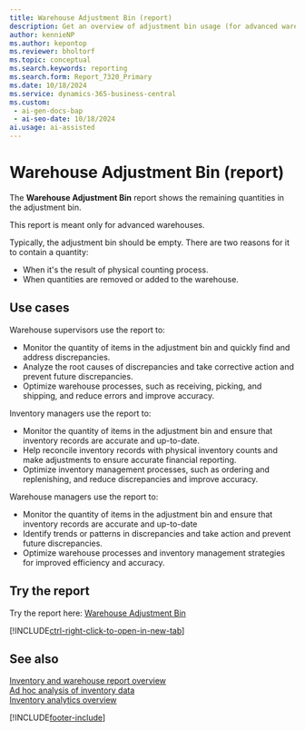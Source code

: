 ```yaml
---
title: Warehouse Adjustment Bin (report)
description: Get an overview of adjustment bin usage (for advanced warehouse scenarios).
author: kennieNP
ms.author: kepontop
ms.reviewer: bholtorf
ms.topic: conceptual
ms.search.keywords: reporting
ms.search.form: Report_7320_Primary
ms.date: 10/18/2024
ms.service: dynamics-365-business-central
ms.custom:
 - ai-gen-docs-bap
 - ai-seo-date: 10/18/2024
ai.usage: ai-assisted
---
```


# Warehouse Adjustment Bin (report)

The **Warehouse Adjustment Bin** report shows the remaining quantities in the adjustment bin.

This report is meant only for advanced warehouses.

Typically, the adjustment bin should be empty. There are two reasons for it to contain a quantity:

* When it's the result of physical counting process.
* When quantities are removed or added to the warehouse.

## Use cases

<!-- 
Prompt

Below is a report in an ERP system. Provide 3-4 use cases for different personas working with inventory.
Format like this:    
  
As a <persona>, use the report to    
* use case 1  
* use case 2    

Do not capitalize the persona names. 

## Report name
Warehouse Adjustment Bin

### What the report does
The *Warehouse Adjustment Bin* report shows the remaining quantities that are stored in the adjustment bin itself. 

This report is meant only for an advanced warehouse. 

Typically, the adjustment bin should be empty. There are two reasons for it to contain quantities. When it's the result of physical counting process, or if quantities are removed or added to the warehouse.


## What are warehouse adjustment bins used for?
In Dynamics 365 Business Central, a "Warehouse Adjustment Bin" is used to manage and correct discrepancies in inventory quantities within specific bins
Purpose: The primary purpose is to ensure inventory records are accurate by adjusting quantities when discrepancies are found. This could be due to errors during receiving, picking, shipping, or routine inventory counts.
Functionality: Adjustments are made to correct the recorded quantities to match the actual physical quantities. This involves either increasing or decreasing the quantity of items in a specific bin.
Process: Adjustments can be made manually or through a warehouse management system. Users can specify which bin the adjustment applies to, and whether the adjustment is an increase or decrease in quantity
Types of Adjustments: Positive Adjustments: When additional items are found and need to be added to the inventory. Negative Adjustments: When items are missing and need to be removed from the inventor


## Report use cases
The report helps businesses track changes in inventory levels within specific bins, ensuring accurate inventory records and efficient warehouse management.
Accurate adjustments help maintain precise inventory levels, which is essential for effective inventory management, accurate financial reporting, and optimal stock levels.


Please include your data sources and URLs

-->

Warehouse supervisors use the report to:

* Monitor the quantity of items in the adjustment bin and quickly find and address discrepancies.
* Analyze the root causes of discrepancies and take corrective action and prevent future discrepancies.
* Optimize warehouse processes, such as receiving, picking, and shipping, and reduce errors and improve accuracy.

Inventory managers use the report to:

* Monitor the quantity of items in the adjustment bin and ensure that inventory records are accurate and up-to-date.
* Help reconcile inventory records with physical inventory counts and make adjustments to ensure accurate financial reporting.
* Optimize inventory management processes, such as ordering and replenishing, and reduce discrepancies and improve accuracy.

Warehouse managers use the report to:

* Monitor the quantity of items in the adjustment bin and ensure that inventory records are accurate and up-to-date
* Identify trends or patterns in discrepancies and take action and prevent future discrepancies.
* Optimize warehouse processes and inventory management strategies for improved efficiency and accuracy.

## Try the report

Try the report here: [Warehouse Adjustment Bin](https://businesscentral.dynamics.com?report=7320)

[!INCLUDE[ctrl-right-click-to-open-in-new-tab](../includes/ctrl-right-click-to-open-in-new-tab.md)]

## See also

[Inventory and warehouse report overview](../inventory-WMS-reports.md)  
[Ad hoc analysis of inventory data](../ad-hoc-analysis-inventory.md)  
[Inventory analytics overview](../inventory-analytics-overview.md)  

[!INCLUDE[footer-include](../includes/footer-banner.md)]